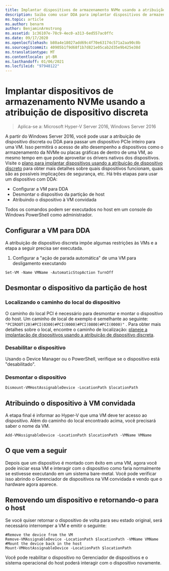 ```yaml
---
title: Implantar dispositivos de armazenamento NVMe usando a atribuição de dispositivo discreta
description: Saiba como usar DDA para implantar dispositivos de armazenamento
ms.topic: article
ms.author: benarm
author: BenjaminArmstrong
ms.assetid: 1c36107e-78c9-4ec0-a313-6ed557ac0ffc
ms.date: 09/17/2020
ms.openlocfilehash: b80a4e18027add69c4f70e63174c571a2aa90c0b
ms.sourcegitcommit: 40905b1f9d68f1b7d821e05cab2d35e9b425e38d
ms.translationtype: MT
ms.contentlocale: pt-BR
ms.lasthandoff: 01/06/2021
ms.locfileid: "97948122"
---
```

# <a name="deploy-nvme-storage-devices-using-discrete-device-assignment"></a>Implantar dispositivos de armazenamento NVMe usando a atribuição de dispositivo discreta

>Aplica-se a: Microsoft Hyper-V Server 2016, Windows Server 2016

A partir do Windows Server 2016, você pode usar a atribuição de dispositivo discreta ou DDA para passar um dispositivo PCIe inteiro para uma VM.  Isso permitirá o acesso de alto desempenho a dispositivos como o armazenamento da NVMe ou placas gráficas de dentro de uma VM, ao mesmo tempo em que pode aproveitar os drivers nativos dos dispositivos.  Visite o [plano para implantar dispositivos usando a atribuição de dispositivo discreto](../plan/Plan-for-Deploying-Devices-using-Discrete-Device-Assignment.md) para obter mais detalhes sobre quais dispositivos funcionam, quais são as possíveis implicações de segurança, etc. Há três etapas para usar um dispositivo com DDA:
-   Configurar a VM para DDA
-   Desmontar o dispositivo da partição de host
-   Atribuindo o dispositivo à VM convidada

Todos os comandos podem ser executados no host em um console do Windows PowerShell como administrador.

## <a name="configure-the-vm-for-dda"></a>Configurar a VM para DDA
A atribuição de dispositivo discreta impõe algumas restrições às VMs e a etapa a seguir precisa ser executada.

1.  Configurar a "ação de parada automática" de uma VM para desligamento executando

```
Set-VM -Name VMName -AutomaticStopAction TurnOff
```

## <a name="dismount-the-device-from-the-host-partition"></a>Desmontar o dispositivo da partição de host

### <a name="locating-the-devices-location-path"></a>Localizando o caminho do local do dispositivo
O caminho do local PCI é necessário para desmontar e montar o dispositivo do host.  Um caminho de local de exemplo é semelhante ao seguinte: `"PCIROOT(20)#PCI(0300)#PCI(0000)#PCI(0800)#PCI(0000)"` .   Para obter mais detalhes sobre o local, encontre o caminho de localização: [planeje a implantação de dispositivos usando a atribuição de dispositivo discreta](../plan/Plan-for-Deploying-Devices-using-Discrete-Device-Assignment.md).

### <a name="disable-the-device"></a>Desabilitar o dispositivo
Usando o Device Manager ou o PowerShell, verifique se o dispositivo está "desabilitado".

### <a name="dismount-the-device"></a>Desmontar o dispositivo
```
Dismount-VMHostAssignableDevice -LocationPath $locationPath
```

## <a name="assigning-the-device-to-the-guest-vm"></a>Atribuindo o dispositivo à VM convidada
A etapa final é informar ao Hyper-V que uma VM deve ter acesso ao dispositivo.  Além do caminho do local encontrado acima, você precisará saber o nome da VM.

```
Add-VMAssignableDevice -LocationPath $locationPath -VMName VMName
```

## <a name="whats-next"></a>O que vem a seguir
Depois que um dispositivo é montado com êxito em uma VM, agora você pode iniciar essa VM e interagir com o dispositivo como faria normalmente se estivesse executando em um sistema bare-metal.  Você pode verificar isso abrindo o Gerenciador de dispositivos na VM convidada e vendo que o hardware agora aparece.

## <a name="removing-a-device-and-returning-it-to-the-host"></a>Removendo um dispositivo e retornando-o para o host
Se você quiser retornar o dispositivo de volta para seu estado original, será necessário interromper a VM e emitir o seguinte:
```
#Remove the device from the VM
Remove-VMAssignableDevice -LocationPath $locationPath -VMName VMName
#Mount the device back in the host
Mount-VMHostAssignableDevice -LocationPath $locationPath
```
Você pode reabilitar o dispositivo no Gerenciador de dispositivos e o sistema operacional do host poderá interagir com o dispositivo novamente.
